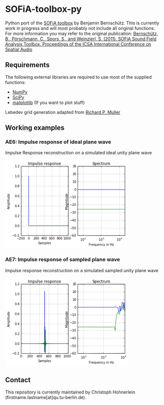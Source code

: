 # SOFiA-toolbox-py
Python port of the [SOFiA toolbox](https://github.com/fietew/sofia-toolbox) by Benjamin Bernschütz. This is currently work in progress and will most probably not include all original functions. For more information you may refer to the original publication: [Bernschütz, B., Pörschmann, C., Spors, S., and Weinzierl, S. (2011). SOFiA Sound Field Analysis Toolbox. Proceedings of the ICSA International Conference on Spatial Audio](http://spatialaudio.net/sofia-sound-field-analysis-toolbox-2/)

## Requirements
The following external libraries are required to use most of the supplied functions:
- [NumPy](http://www.numpy.org)
- [SciPy](http://www.scipy.org)
- [matplotlib](http://matplotlib.org) (If you want to plot stuff)

Lebedev grid generation adapted from [Richard P. Muller](https://github.com/gabrielelanaro/pyquante/blob/master/Data/lebedev_write.py)

## Working examples
### AE6: Impulse response of ideal plane wave
Impulse Response reconstruction on a simulated ideal unity plane wave

![AE6_IdealPlaneWave_ImpResp result](AE6_IdealPlaneWave_ImpResp.png?raw=true "AE6_IdealPlaneWave_ImpResp result")

### AE7: Impulse response of sampled plane wave
Impulse response reconstruction on a simulated sampled unity plane wave

![AE7_SampledPlaneWave_ImpResp result](AE7_SampledPlaneWave_ImpResp.png?raw=true "AE7_SampledPlaneWave_ImpResp result")

## Contact
This repository is currently maintained by Christoph Hohnerlein (firstname.lastname[at]qu.tu-berlin.de).
